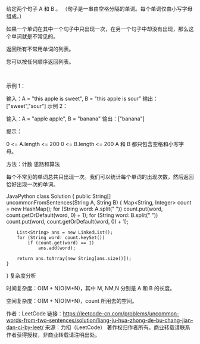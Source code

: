 给定两个句子 A 和 B 。 （句子是一串由空格分隔的单词。每个单词仅由小写字母组成。）

如果一个单词在其中一个句子中只出现一次，在另一个句子中却没有出现，那么这个单词就是不常见的。

返回所有不常用单词的列表。

您可以按任何顺序返回列表。

 

示例 1：

输入：A = "this apple is sweet", B = "this apple is sour"
输出：["sweet","sour"]
示例 2：

输入：A = "apple apple", B = "banana"
输出：["banana"]
 

提示：

0 <= A.length <= 200
0 <= B.length <= 200
A 和 B 都只包含空格和小写字母。


方法：计数
思路和算法

每个不常见的单词总共只出现一次。我们可以统计每个单词的出现次数，然后返回恰好出现一次的单词。

JavaPython
class Solution {
    public String[] uncommonFromSentences(String A, String B) {
        Map<String, Integer> count = new HashMap();
        for (String word: A.split(" "))
            count.put(word, count.getOrDefault(word, 0) + 1);
        for (String word: B.split(" "))
            count.put(word, count.getOrDefault(word, 0) + 1);

        List<String> ans = new LinkedList();
        for (String word: count.keySet())
            if (count.get(word) == 1)
                ans.add(word);

        return ans.toArray(new String[ans.size()]);
    }
}
复杂度分析

时间复杂度：O(M + N)O(M+N)，其中 M, NM,N 分别是 A 和 B 的长度。

空间复杂度：O(M + N)O(M+N)，count 所用去的空间。

作者：LeetCode
链接：https://leetcode-cn.com/problems/uncommon-words-from-two-sentences/solution/liang-ju-hua-zhong-de-bu-chang-jian-dan-ci-by-leet/
来源：力扣（LeetCode）
著作权归作者所有。商业转载请联系作者获得授权，非商业转载请注明出处。